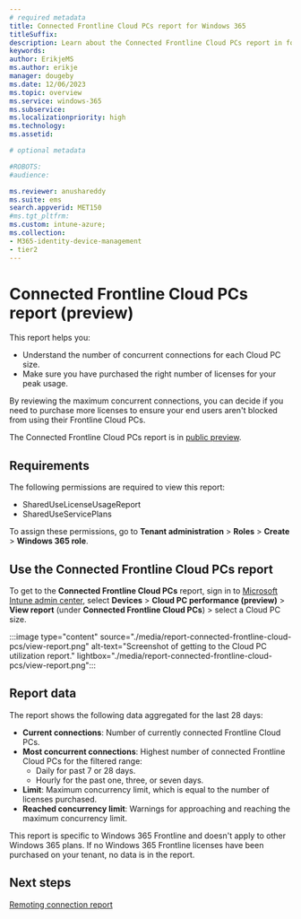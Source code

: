 ```yaml
---
# required metadata
title: Connected Frontline Cloud PCs report for Windows 365
titleSuffix:
description: Learn about the Connected Frontline Cloud PCs report in for Windows 365 Cloud PCs.
keywords:
author: ErikjeMS  
ms.author: erikje
manager: dougeby
ms.date: 12/06/2023
ms.topic: overview
ms.service: windows-365
ms.subservice:
ms.localizationpriority: high
ms.technology:
ms.assetid: 

# optional metadata

#ROBOTS:
#audience:

ms.reviewer: anushareddy
ms.suite: ems
search.appverid: MET150
#ms.tgt_pltfrm:
ms.custom: intune-azure;
ms.collection:
- M365-identity-device-management
- tier2
---
```


# Connected Frontline Cloud PCs report (preview)

This report helps you:

- Understand the number of concurrent connections for each Cloud PC size.
- Make sure you have purchased the right number of licenses for your peak usage.

By reviewing the maximum concurrent connections, you can decide if you need to purchase more licenses to ensure your end users aren't blocked from using their Frontline Cloud PCs.

The Connected Frontline Cloud PCs report is in [public preview](..\public-preview.md).

## Requirements

The following permissions are required to view this report:

- SharedUseLicenseUsageReport
- SharedUseServicePlans

To assign these permissions, go to **Tenant administration** > **Roles** > **Create** > **Windows 365 role**.

## Use the Connected Frontline Cloud PCs report

To get to the **Connected Frontline Cloud PCs** report, sign in to [Microsoft Intune admin center](https://go.microsoft.com/fwlink/?linkid=2109431), select **Devices** > **Cloud PC performance (preview)** > **View report** (under **Connected Frontline Cloud PCs**) > select a Cloud PC size.

:::image type="content" source="./media/report-connected-frontline-cloud-pcs/view-report.png" alt-text="Screenshot of getting to the Cloud PC utilization report." lightbox="./media/report-connected-frontline-cloud-pcs/view-report.png":::

## Report data

The report shows the following data aggregated for the last 28 days:

- **Current connections**: Number of currently connected Frontline Cloud PCs.
- **Most concurrent connections**: Highest number of connected Frontline Cloud PCs for the filtered range:
    - Daily for past 7 or 28 days.
    - Hourly for the past one, three, or seven days.
- **Limit**: Maximum concurrency limit, which is equal to the number of licenses purchased.
- **Reached concurrency limit**: Warnings for approaching and reaching the maximum concurrency limit.

This report is specific to Windows 365 Frontline and doesn't apply to other Windows 365 plans. If no Windows 365 Frontline licenses have been purchased on your tenant, no data is in the report.

<!-- ########################## -->
## Next steps

[Remoting connection report](report-remoting-connection.md)

